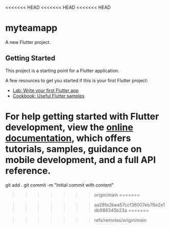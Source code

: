 <<<<<<< HEAD
<<<<<<< HEAD
<<<<<<< HEAD
# myteamapp

A new Flutter project.

## Getting Started

This project is a starting point for a Flutter application.

A few resources to get you started if this is your first Flutter project:

- [Lab: Write your first Flutter app](https://docs.flutter.dev/get-started/codelab)
- [Cookbook: Useful Flutter samples](https://docs.flutter.dev/cookbook)

For help getting started with Flutter development, view the
[online documentation](https://docs.flutter.dev/), which offers tutorials,
samples, guidance on mobile development, and a full API reference.
=======
git add .
git commit -m "Initial commit with content"
>>>>>>> origin/main
=======

>>>>>>> aa28fe2bea57ccf38007eb76e2e1db988345b23a
=======

>>>>>>> refs/remotes/origin/main
